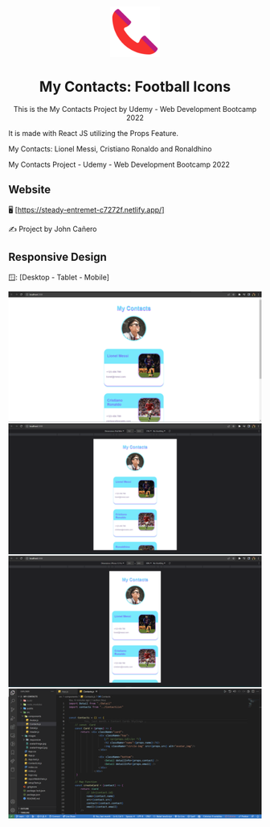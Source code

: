 <!-- markdownlint-configure-file {
  "MD013": {
    "code_blocks": false,
    "tables": false
  },
  "MD033": false,
  "MD041": false
} -->

<div align="center">
  <a href="https://steady-entremet-c7272f.netlify.app/" target="_blank">
    <img alt="my-contacts" height="100" src="./src/images/responsive/phoneIcon.png"/>
  </a>
</div>

<div align="center">

# My Contacts: Football Icons

This is the My Contacts Project by Udemy - Web Development Bootcamp 2022
</div>

It is made with React JS utilizing the Props Feature.

My Contacts: Lionel Messi, Cristiano Ronaldo and Ronaldhino

My Contacts Project - Udemy - Web Development Bootcamp 2022
</div>

## Website

🖥️ [https://steady-entremet-c7272f.netlify.app/]

✍️ Project by John Cañero

## Responsive Design

🪟: [Desktop - Tablet - Mobile]

![Desktop View - My Contacts](./src/images/responsive/desktopView.png)
![Tablet View - My Contacts](./src/images/responsive/tabletView.png)
![Mobile View - My Contacts](./src/images/responsive/mobileView.png)
![Code View - My Contacts](./src/images/responsive/codeView.png)

